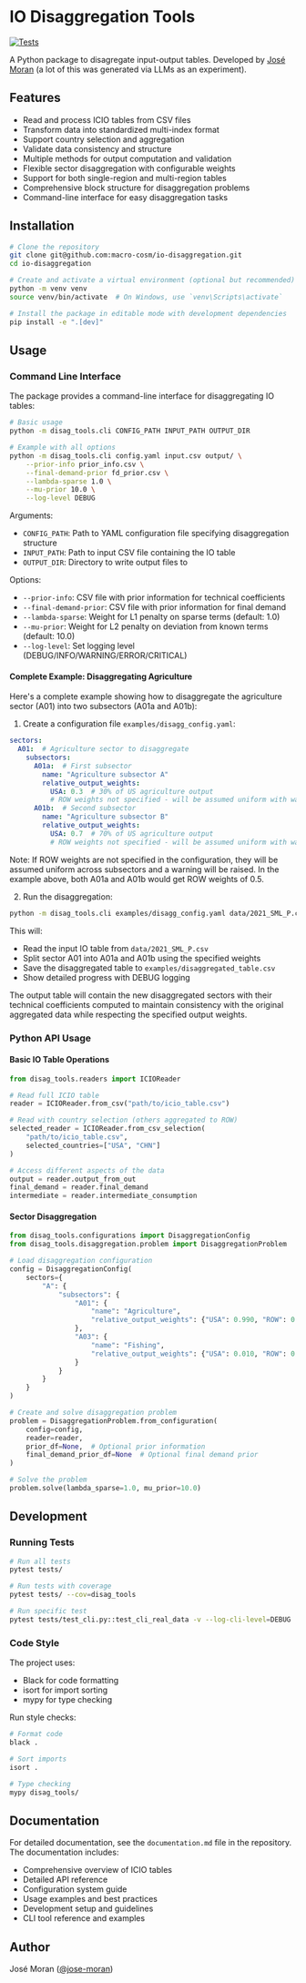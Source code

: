 # IO Disaggregation Tools

[![Tests](https://github.com/macro-cosm/io-disaggregation/actions/workflows/test.yml/badge.svg?branch=main)](https://github.com/macro-cosm/io-disaggregation/actions/workflows/test.yml)

A Python package to disagregate input-output tables. Developed by [José Moran](https://github.com/jose-moran) (a lot of this was generated via LLMs as an experiment).

## Features

- Read and process ICIO tables from CSV files
- Transform data into standardized multi-index format
- Support country selection and aggregation
- Validate data consistency and structure
- Multiple methods for output computation and validation
- Flexible sector disaggregation with configurable weights
- Support for both single-region and multi-region tables
- Comprehensive block structure for disaggregation problems
- Command-line interface for easy disaggregation tasks

## Installation

```bash
# Clone the repository
git clone git@github.com:macro-cosm/io-disaggregation.git
cd io-disaggregation

# Create and activate a virtual environment (optional but recommended)
python -m venv venv
source venv/bin/activate  # On Windows, use `venv\Scripts\activate`

# Install the package in editable mode with development dependencies
pip install -e ".[dev]"
```

## Usage

### Command Line Interface

The package provides a command-line interface for disaggregating IO tables:

```bash
# Basic usage
python -m disag_tools.cli CONFIG_PATH INPUT_PATH OUTPUT_DIR

# Example with all options
python -m disag_tools.cli config.yaml input.csv output/ \
    --prior-info prior_info.csv \
    --final-demand-prior fd_prior.csv \
    --lambda-sparse 1.0 \
    --mu-prior 10.0 \
    --log-level DEBUG
```

Arguments:

- `CONFIG_PATH`: Path to YAML configuration file specifying disaggregation structure
- `INPUT_PATH`: Path to input CSV file containing the IO table
- `OUTPUT_DIR`: Directory to write output files to

Options:

- `--prior-info`: CSV file with prior information for technical coefficients
- `--final-demand-prior`: CSV file with prior information for final demand
- `--lambda-sparse`: Weight for L1 penalty on sparse terms (default: 1.0)
- `--mu-prior`: Weight for L2 penalty on deviation from known terms (default: 10.0)
- `--log-level`: Set logging level (DEBUG/INFO/WARNING/ERROR/CRITICAL)

#### Complete Example: Disaggregating Agriculture

Here's a complete example showing how to disaggregate the agriculture sector (A01) into two subsectors (A01a and A01b):

1. Create a configuration file `examples/disagg_config.yaml`:

```yaml
sectors:
  A01:  # Agriculture sector to disaggregate
    subsectors:
      A01a:  # First subsector
        name: "Agriculture subsector A"
        relative_output_weights:
          USA: 0.3  # 30% of US agriculture output
          # ROW weights not specified - will be assumed uniform with warning
      A01b:  # Second subsector
        name: "Agriculture subsector B"
        relative_output_weights:
          USA: 0.7  # 70% of US agriculture output
          # ROW weights not specified - will be assumed uniform with warning
```

Note: If ROW weights are not specified in the configuration, they will be assumed uniform across subsectors and a warning will be raised. In the example above, both A01a and A01b would get ROW weights of 0.5.

2. Run the disaggregation:

```bash
python -m disag_tools.cli examples/disagg_config.yaml data/2021_SML_P.csv examples/ --log-level DEBUG
```

This will:

- Read the input IO table from `data/2021_SML_P.csv`
- Split sector A01 into A01a and A01b using the specified weights
- Save the disaggregated table to `examples/disaggregated_table.csv`
- Show detailed progress with DEBUG logging

The output table will contain the new disaggregated sectors with their technical coefficients computed to maintain consistency with the original aggregated data while respecting the specified output weights.

### Python API Usage

#### Basic IO Table Operations

```python
from disag_tools.readers import ICIOReader

# Read full ICIO table
reader = ICIOReader.from_csv("path/to/icio_table.csv")

# Read with country selection (others aggregated to ROW)
selected_reader = ICIOReader.from_csv_selection(
    "path/to/icio_table.csv",
    selected_countries=["USA", "CHN"]
)

# Access different aspects of the data
output = reader.output_from_out
final_demand = reader.final_demand
intermediate = reader.intermediate_consumption
```

#### Sector Disaggregation

```python
from disag_tools.configurations import DisaggregationConfig
from disag_tools.disaggregation.problem import DisaggregationProblem

# Load disaggregation configuration
config = DisaggregationConfig(
    sectors={
        "A": {
            "subsectors": {
                "A01": {
                    "name": "Agriculture",
                    "relative_output_weights": {"USA": 0.990, "ROW": 0.915}
                },
                "A03": {
                    "name": "Fishing",
                    "relative_output_weights": {"USA": 0.010, "ROW": 0.085}
                }
            }
        }
    }
)

# Create and solve disaggregation problem
problem = DisaggregationProblem.from_configuration(
    config=config,
    reader=reader,
    prior_df=None,  # Optional prior information
    final_demand_prior_df=None  # Optional final demand prior
)

# Solve the problem
problem.solve(lambda_sparse=1.0, mu_prior=10.0)
```

## Development

### Running Tests

```bash
# Run all tests
pytest tests/

# Run tests with coverage
pytest tests/ --cov=disag_tools

# Run specific test
pytest tests/test_cli.py::test_cli_real_data -v --log-cli-level=DEBUG
```

### Code Style

The project uses:

- Black for code formatting
- isort for import sorting
- mypy for type checking

Run style checks:

```bash
# Format code
black .

# Sort imports
isort .

# Type checking
mypy disag_tools/
```

## Documentation

For detailed documentation, see the `documentation.md` file in the repository. The documentation includes:

- Comprehensive overview of ICIO tables
- Detailed API reference
- Configuration system guide
- Usage examples and best practices
- Development setup and guidelines
- CLI tool reference and examples

## Author

José Moran ([@jose-moran](https://github.com/jose-moran)) 

